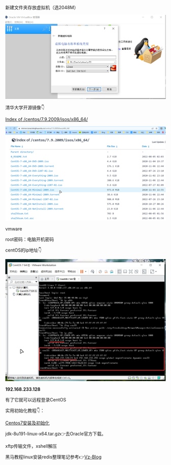新建文件夹存放虚拟机（选2048M）

![chrome_OKPDiqxR4Z.png](https://raw.githubusercontent.com/Fanyup/cloudimg/master/img/chrome_OKPDiqxR4Z.png)

清华大学开源镜像👇

[Index of /centos/7.9.2009/isos/x86_64/](https://mirrors.tuna.tsinghua.edu.cn/centos/7.9.2009/isos/x86_64/)

![chrome_6axCndEVRr.png](https://raw.githubusercontent.com/Fanyup/cloudimg/master/img/chrome_6axCndEVRr.png)

vmware

root密码：电脑开机密码

centOS的ip地址👇

![chrome_nOKyAmoNuD.png](https://raw.githubusercontent.com/Fanyup/cloudimg/master/img/chrome_nOKyAmoNuD.png)

**192.168.233.128**

有了它就可以远程登录CentOS

实用初始化教程👇：

[Centos7安装及初始化](https://blog.csdn.net/m0_37613503/article/details/112160865)

jdk-8u191-linux-x64.tar.gz👉去Oracle官方下载。

xftp传输文件，xshell解压

黑马教程linux安装redis整理笔记参考👉[Vz-Blog](https://www.oz6.cn/articles/58)
